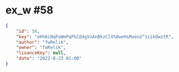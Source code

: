 
# ex_w #58
                
```JSON
{
    "id": 58,
    "key": "eH%6iNqFoWmPqPkC@4gVuAnBkzClX%8weHsMoenU^1iikOwztR",
    "author": "fwRelik",
    "owner": "fwRelik",
    "lisanceKey": null,
    "date": "2022-8-23 01:00"
}
```
